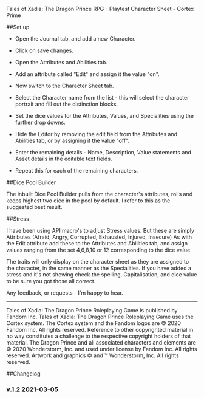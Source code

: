 Tales of Xadia: The Dragon Prince RPG - Playtest Character Sheet - Cortex Prime

##Set up

- Open the Journal tab, and add a new Character.
- Click on save changes.
- Open the Attributes and Abilities tab.
- Add an attribute called "Edit" and assign it the value "on".
- Now switch to the Character Sheet tab.
- Select the Character name from the list - this will select the character portrait and fill out the distinction blocks.
- Set the dice values for the Attributes, Values, and Specialities using the further drop downs.
- Hide the Editor by removing the edit field from the Attributes and Abilities tab, or by assigning it the value "off".
- Enter the remaining details - Name, Description, Value statements and Asset details in the editable text fields.

- Repeat this for each of the remaining characters.

##Dice Pool Builder

The inbuilt Dice Pool Builder pulls from the character's attributes, rolls and keeps highest two dice in the pool by default. I refer to this as the suggested best result.

##Stress

I have been using API macro's to adjust Stress values. But these are simply Attributes (Afraid, Angry, Corrupted, Exhausted, Injured, Insecure) As with the Edit attribute add these to the Attributes and Abilities tab, and assign values ranging from the set 4,6,8,10 or 12 corresponding to the dice value.

The traits will only display on the character sheet as they are assigned to the character, in the same manner as the Specialities. If you have added a stress and it's not showing check the spelling, Capitalisation, and dice value to be sure you got those all correct.

Any feedback, or requests - I'm happy to hear.

---

Tales of Xadia: The Dragon Prince Roleplaying Game is published by Fandom Inc.
Tales of Xadia: The Dragon Prince Roleplaying Game uses the Cortex system. The Cortex system and the Fandom logos are © 2020 Fandom Inc. All rights reserved. Reference to other copyrighted material in no way constitutes a challenge to the respective copyright holders of that material.
The Dragon Prince and all associated characters and elements are © 2020 Wonderstorm, Inc. and used under license by Fandom Inc. All rights reserved.
Artwork and graphics © and ™ Wonderstorm, Inc. All rights reserved.


##Changelog


### v.1.2 2021-03-05